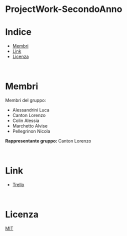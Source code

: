 # ProjectWork-SecondoAnno



# Indice

- [Membri](#membri)
- [Link](#link)
- [Licenza](#licenza)

</br>

# Membri

Membri del gruppo:

- Alessandrini Luca
- Canton Lorenzo
- Colin Alessia
- Marchetto Alvise
- Pellegrinon Nicola

<p>
    <b>Rappresentante gruppo: </b>
    Canton Lorenzo
</p>

</br>

# Link

- [Trello](https://trello.com/invite/b/GQ0Vra1J/9098420177e5862f6df55553e99f3e6e/project-work-secondo-anno)

</br>

# Licenza

[MIT](https://choosealicense.com/licenses/mit/)